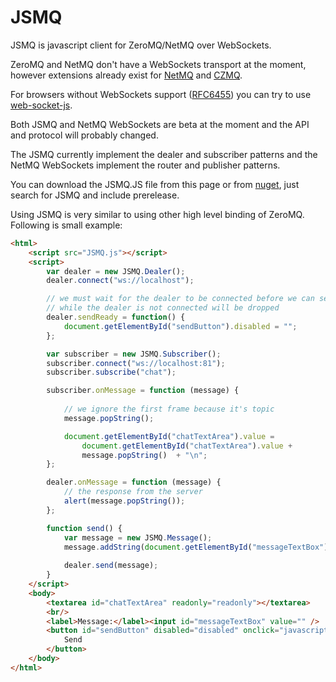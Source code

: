 JSMQ
====

JSMQ is javascript client for ZeroMQ/NetMQ over WebSockets.

ZeroMQ and NetMQ don't have a WebSockets transport at the moment, however extensions already exist for [NetMQ](https://github.com/somdoron/NetMQ.WebSockets) and [CZMQ](https://github.com/ZeroMQ/zwssock).

For browsers without WebSockets support ([RFC6455](http://tools.ietf.org/html/rfc6455)) you can try to use [web-socket-js](https://github.com/gimite/web-socket-js).

Both JSMQ and NetMQ WebSockets are beta at the moment and the API and protocol will probably changed.

The JSMQ currently implement the dealer and subscriber patterns and the NetMQ WebSockets implement the router and publisher patterns.

You can download the JSMQ.JS file from this page or from [nuget](https://www.nuget.org/packages/JSMQ/), just search for JSMQ and include prerelease.

Using JSMQ is very similar to using other high level binding of ZeroMQ. Following is small example:

```html
<html>
    <script src="JSMQ.js"></script>
    <script>
        var dealer = new JSMQ.Dealer();
        dealer.connect("ws://localhost");

        // we must wait for the dealer to be connected before we can send messages, any messages we are trying to send
        // while the dealer is not connected will be dropped
        dealer.sendReady = function() {
            document.getElementById("sendButton").disabled = "";
        };

        var subscriber = new JSMQ.Subscriber();
        subscriber.connect("ws://localhost:81");
        subscriber.subscribe("chat");

        subscriber.onMessage = function (message) {
            
            // we ignore the first frame because it's topic
            message.popString();

            document.getElementById("chatTextArea").value =
                document.getElementById("chatTextArea").value +
                message.popString()  + "\n";
        };

        dealer.onMessage = function (message) {
            // the response from the server
            alert(message.popString());
        };

        function send() {
            var message = new JSMQ.Message();
            message.addString(document.getElementById("messageTextBox").value);
            
            dealer.send(message);
        }
    </script>
    <body>                        
        <textarea id="chatTextArea" readonly="readonly"></textarea>
        <br/>
        <label>Message:</label><input id="messageTextBox" value="" />
        <button id="sendButton" disabled="disabled" onclick="javascript:send();">
            Send
        </button>                    
    </body>
</html>
```




